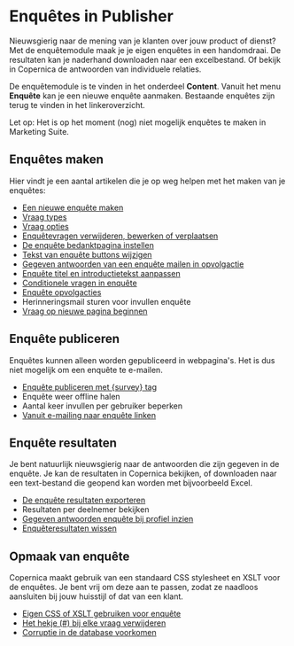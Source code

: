 # Enquêtes in Publisher

Nieuwsgierig naar de mening van je klanten over jouw product of dienst?
Met de enquêtemodule maak je je eigen enquêtes in een handomdraai. De
resultaten kan je naderhand downloaden naar een excelbestand. Of bekijk
in Copernica de antwoorden van individuele relaties.

De enquêtemodule is te vinden in het onderdeel **Content**. Vanuit het
menu **Enquête** kan je een nieuwe enquête aanmaken. Bestaande enquêtes
zijn terug te vinden in het linkeroverzicht.

Let op: Het is op het moment (nog) niet mogelijk enquêtes te maken in 
Marketing Suite.

## Enquêtes maken

Hier vindt je een aantal artikelen die je op weg helpen met het maken 
van je enquêtes:

-   [Een nieuwe enquête
    maken](./surveys-create)
-   [Vraag types](./surveys-question-types)
-   [Vraag opties](./surveys-question-options)
-   [Enquêtevragen verwijderen, bewerken of
    verplaatsen](./surveys-edit)
-   [De enquête bedanktpagina
    instellen](./surveys-conclude-page)
-   [Tekst van enquête buttons
    wijzigen](./surveys-edit-buttons)
-   [Gegeven antwoorden van een enquête mailen in
    opvolgactie](./surveys-email-results)
-   [Enquête titel en introductietekst
    aanpassen](./surveys-title-introduction.md)
-   [Conditionele vragen in
    enquête](./surveys-question-conditional)
-   [Enquête
    opvolgacties](./surveys-followup)
-   Herinneringsmail sturen voor invullen enquête
-   [Vraag op nieuwe pagina beginnen](./surveys-question-options)

## Enquête publiceren

Enquêtes kunnen alleen worden gepubliceerd in webpagina's. Het is dus
niet mogelijk om een enquête te e-mailen.

-   [Enquête publiceren met {survey}
    tag](./surveys-publish)
-   Enquête weer offline halen
-   Aantal keer invullen per gebruiker beperken
-   [Vanuit e-mailing naar enquête
    linken](./linking-to-your-website-from-an-emailing.md)

## Enquête resultaten

Je bent natuurlijk nieuwsgierig naar de antwoorden die zijn gegeven in
de enquête. Je kan de resultaten in Copernica bekijken, of downloaden
naar een text-bestand die geopend kan worden met bijvoorbeeld Excel.

-   [De enquête resultaten
    exporteren](./surveys-export-results)
-   Resultaten per deelnemer bekijken
-   [Gegeven antwoorden enquête bij profiel
    inzien](./surveys-view-results)
-   [Enquêteresultaten
    wissen](./surveys-reset-results)

## Opmaak van enquête

Copernica maakt gebruik van een standaard CSS stylesheet en XSLT voor de
enquêtes. Je bent vrij om deze aan te passen, zodat ze naadloos
aansluiten bij jouw huisstijl of dat van een klant.

-   [Eigen CSS of XSLT gebruiken voor
    enquête](./stylesheets.md)
-   [Het hekje (\#) bij elke vraag
    verwijderen](./surveys-remove-hashtag.md)
-   [Corruptie in de database voorkomen](./database-marketing-and-web-surveys-avoid-corruption.md)

